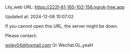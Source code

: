 Lily_web URL: https://222f-61-165-102-156.ngrok-free.app

Updated at: 2024-12-06 10:07:02

If you cannot open this URL, the server might be down.

Please contact: 

goley04@foxmail.com Or Wechat:GL_yeaH